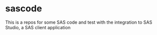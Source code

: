 # sascode
This is a repos for some SAS code and test with the integration to SAS Studio, a SAS client application
